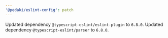 ```yaml
---
'@pedaki/eslint-config': patch
---
```


Updated dependency `@typescript-eslint/eslint-plugin` to `6.8.0`.
Updated dependency `@typescript-eslint/parser` to `6.8.0`.
